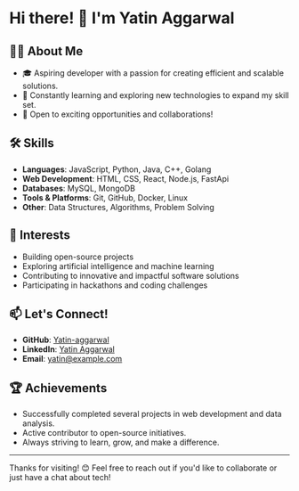 # Hi there! 👋 I'm Yatin Aggarwal

## 👨‍💻 About Me
- 🎓 Aspiring developer with a passion for creating efficient and scalable solutions.
- 🌱 Constantly learning and exploring new technologies to expand my skill set.
- 💼 Open to exciting opportunities and collaborations!

## 🛠️ Skills
- **Languages**: JavaScript, Python, Java, C++, Golang
- **Web Development**: HTML, CSS, React, Node.js, FastApi
- **Databases**: MySQL, MongoDB
- **Tools & Platforms**: Git, GitHub, Docker, Linux
- **Other**: Data Structures, Algorithms, Problem Solving

## 🌟 Interests
- Building open-source projects
- Exploring artificial intelligence and machine learning
- Contributing to innovative and impactful software solutions
- Participating in hackathons and coding challenges


## 📫 Let's Connect!
- **GitHub**: [Yatin-aggarwal](https://github.com/Yatin-aggarwal)
- **LinkedIn**: [Yatin Aggarwal](https://www.linkedin.com/in/yatin-aggarwal/)
- **Email**: [yatin@example.com](mailto:yatin.aggarwal033@gmail.com)

## 🏆 Achievements
- Successfully completed several projects in web development and data analysis.
- Active contributor to open-source initiatives.
- Always striving to learn, grow, and make a difference.

---

Thanks for visiting! 😊 Feel free to reach out if you'd like to collaborate or just have a chat about tech!
